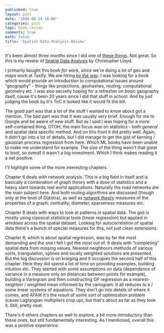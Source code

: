 ```yaml
---
published: true
layout: post
date: '2018-08-24 18:00'
categories: post
tags: book_review
comments: true
math: false
title: 'Spatial Data Analysis Review'
---
```

It's been almost _three months_ since I did one of [these things](https://horia141.com/the-next-100-years-review.html). Not great. So this is my review of [Spatial Data Analysis](https://global.oup.com/academic/product/spatial-data-analysis-9780199554324?cc=ro&lang=en&) by Christopher Lloyd.

I primarily bought this book _for work_, since we're doing a lot of geo and maps work at Taxify. We are hiring [by the way](https://taxify.eu/careers/). I was looking for a book which would provide an introduction to computational issues around “geography” - things like projections, geohashes, routing, computational geometry etc. I was also secretly hoping for a refresher on _basic_ geography itself, cause it's been 20 years since I did that stuff in school. And by just judging the book by it's ToC it looked like it would fit the bill.

The good part was that a lot of the stuff I wanted to _know about_ got a mention. The bad part was that it was usually very brief. Enough for me to Google and be awere of new stuff. But as I said I was hoping for a more self-contained thing. OTOH, the main focus was on statistics - both _general_ and spatial data specific method. And on this front it did pretty well. Again, it didn't go into a lot of details, but I did manage to get the gist of kerning / gaussian process regression from here. Which ML books have been unable to make me understand for example. The size of the thing wasn't that great to boot, so overall it wasn't a big investment. Which I think makes reading it a net positive.

I'll highlight some of the more interesting chapters.

Chapter 6 deals with network analysis. This is a big field in itself and is basically a combination of graph theory with a dose of statistics and a heavy slant towards real world applications. Naturally the road networks are the main subject here. And both routing algorithms are discussed (though only at the level of Dijkstra), as well as [_network theory_](https://en.wikipedia.org/wiki/Network_theory) measures of the properties of a graph: centrality, diameter, sparseness measures etc.

Chapter 8 deals with ways to look at patterns in spatial data. The gist is mostly using classical statistical tools (linear regression) but applied in _windows_ across the spatial dataset. Looking for autocorrelation of spatial data there's a bunch of special measures for this, not just clean extensions.

Chapter 9, which is about spatial regression, was by far the most demanding and the one I felt I got the most out of. It deals with “completing” spatial data from missing values. Nearest neighbours methods of various sorts, triangulation, splines and locally weighted solutions are presented. But the big discussion is on krieging and it occupies the second half of this chapter. Here they did spend a lot of time on providing examples, building intuition etc. They started with some assumptions on data (dependence of variance in a measure only on distances between points for example), building a Variogram and then constructing GP regression as a nearest-neighbor / weighted mean informed by the variogram. It all reduces to a / some linear systems of equations. They don't go into details of where it comes, and AFAIK it's the result of some sort of optimization problem (cause Lagrangian multipliers crop up), but that's about as far as they took it. Still, pretty neat.

There's 6 others chapters as well to explore, a bit more _introductory_ than these ones, but still fundamentally interesting. As I mentioned, overall this was a positive experience.
